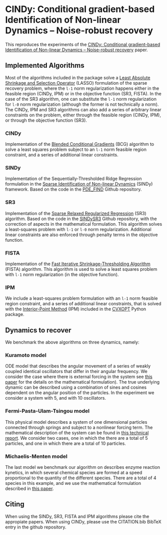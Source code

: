 # CINDy: Conditional gradient-based Identification of Non-linear Dynamics – Noise-robust recovery

This reproduces the experiments of the [CINDy: Conditional gradient-based Identification of Non-linear Dynamics – Noise-robust recovery](https://arxiv.org/pdf/2101.02630.pdf) paper.


## Implemented Algorithms

Most of the algorithms included in the package solve a [Least Absolute Shrinkage and Selection Operator](http://www-stat.stanford.edu/~tibs/lasso/lasso.pdf) (LASSO) formulation of the sparse recovery problem, where the `l-1` norm regularization happens either in the feasible region (CINDy, IPM) or in the objective function (SR3, FISTA). In the case of the SR3 algorithm, one can substitute the `l-1` norm regularization for `l-0` norm regularization (although the former is not technically a norm). The CINDy, IPM and SR3 algorithms can also add a series of arbitrary linear constraints on the problem, either through the feasible region (CINDy, IPM), or through the objective function (SR3).

### CINDy

Implementation of the [Blended Conditional Gradients](https://arxiv.org/abs/1805.07311) (BCG) algorithm to solve a least squares problem subject to an `l-1` norm feasible region constraint, and a series of additional linear constraints.

### SINDy

Implementation of the Sequentially-Thresholded Ridge Regression formulation in the [Sparse Identification of Non-linear Dynamics](https://www.pnas.org/content/113/15/3932) (SINDy) framework. Based on the code in the [PDE_FIND](https://github.com/snagcliffs/PDE-FIND) Github repository.

### SR3

Implementation of the [Sparse Relaxed Regularized Regression](https://arxiv.org/abs/1906.10612) (SR3) algorithm. Based on the code in the [SINDySR3](https://github.com/kpchamp/SINDySR3) Github repository, with the correction of aspects in the mathematical formulation. This algorithm solves a least-squares problem with `l-1` or `l-0` norm regularization. Additional linear constraints are also enforced through penalty terms in the objective function.

### FISTA

Implementation of the [Fast Iterative Shrinkage-Thresholding Algorithm](https://www.ceremade.dauphine.fr/~carlier/FISTA) (FISTA) algorithm. This algorithm is used to solve a least squares problem with `l-1` norm regularization (in the objective function). 

### IPM

We include a least-squares problem formulation with an `l-1` norm feasible region constraint, and a series of additional linear constraints, that is solved with the [Interior-Point Method](https://people.compute.dtu.dk/~mskan/publications/mlbook.pdf) (IPM) included in the [CVXOPT](https://cvxopt.org/) Python package.

## Dynamics to recover

We benchmark the above algorithms on three dynamics, namely:

### Kuramoto model

ODE model that describes the angular movement of a series of weakly coupled identical oscillators that differ in their angular frequency. We consider the case where there is external forcing in the system see  [this paper](https://journals.aps.org/rmp/abstract/10.1103/RevModPhys.77.137) for the details on the mathematical formulation). The true underlying dynamic can be described using a combination of sines and cosines dependent on the angular position of the particles. In the experiment we consider a system with 5, and with 10 oscillators.

### Fermi-Pasta-Ulam-Tsingou model

This physical model describes a system of one dimensional particles connected through springs and subject to a nonlinear forcing term. The mathematical description of the system can be found in [this technical report](https://www.osti.gov/servlets/purl/4376203). We consider two cases, one in which the there are a total of 5 particles, and one in which there are a total of 10 particles.

### Michaelis-Menten model

The last model we benchmark our algorithm on describes enzyme reaction kynetics, in which several chemical species are formed at a speed proportional to the quantity of the different species. There are a total of 4 species in this example, and we use the mathematical formulation described in [this paper](https://www.ncbi.nlm.nih.gov/pmc/articles/PMC1259181/).

## Citing

When using the SINDy, SR3, FISTA and IPM algorithms please cite the appropiate papers. When using CINDy, please use the CITATION.bib BibTeX entry in the github repository.
